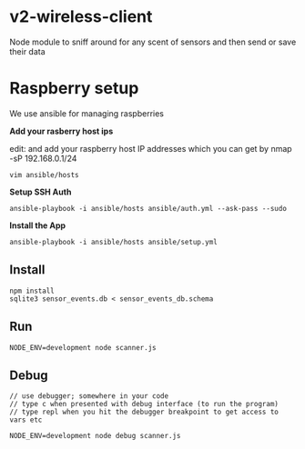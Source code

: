 # v2-wireless-client

Node module to sniff around for any scent of sensors and then send or save their data

# Raspberry setup

We use ansible for managing raspberries

**Add your rasberry host ips**

edit: and add your raspberry host IP addresses which you can get by nmap -sP 192.168.0.1/24

```
vim ansible/hosts
```

**Setup SSH Auth**

```
ansible-playbook -i ansible/hosts ansible/auth.yml --ask-pass --sudo
```


**Install the App**

```
ansible-playbook -i ansible/hosts ansible/setup.yml
```


## Install

```
npm install
sqlite3 sensor_events.db < sensor_events_db.schema
```


## Run

```
NODE_ENV=development node scanner.js
```


## Debug

```
// use debugger; somewhere in your code
// type c when presented with debug interface (to run the program)
// type repl when you hit the debugger breakpoint to get access to vars etc

NODE_ENV=development node debug scanner.js
```
